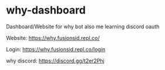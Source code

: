 # why-dashboard
Dashboard/Website for why bot also me learning discord oauth

Website: https://why.fusionsid.repl.co/

Login: https://why.fusionsid.repl.co/login

why discord: https://discord.gg/t2er2Phj
